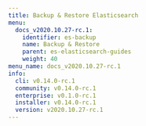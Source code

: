 ```yaml
---
title: Backup & Restore Elasticsearch
menu:
  docs_v2020.10.27-rc.1:
    identifier: es-backup
    name: Backup & Restore
    parent: es-elasticsearch-guides
    weight: 40
menu_name: docs_v2020.10.27-rc.1
info:
  cli: v0.14.0-rc.1
  community: v0.14.0-rc.1
  enterprise: v0.1.0-rc.1
  installer: v0.14.0-rc.1
  version: v2020.10.27-rc.1
---
```


